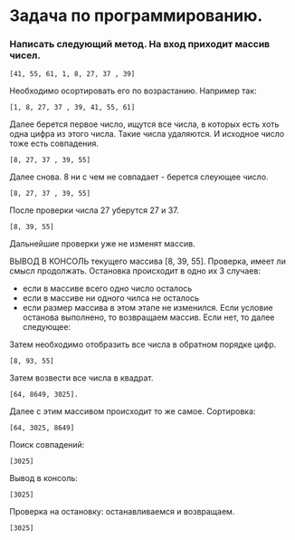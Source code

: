 # Задача по программированию.
### Написать следующий метод. На вход приходит массив чисел.
```
[41, 55, 61, 1, 8, 27, 37 , 39]
```

Необходимо осортировать его по возрастанию. Например так:
```
[1, 8, 27, 37 , 39, 41, 55, 61]
```

Далее берется первое число, ищутся все числа, в которых есть хоть одна цифра из этого числа. Такие числа удаляются. И исходное число тоже есть совпадения.
```
[8, 27, 37 , 39, 55]
```
Далее снова. 8 ни  с чем не совпадает - берется слеующее число.
```
[8, 27, 37 , 39, 55]
```
После проверки числа 27 уберутся 27 и 37.
```
[8, 39, 55]
```
Дальнейшие проверки уже не изменят массив.

ВЫВОД В КОНСОЛЬ текущего массива [8, 39, 55].
Проверка, имеет ли смысл продолжать. Остановка происходит в одно их 3 случаев:
- если в массиве всего одно число осталось
- если в массиве ни одного чилса не осталось
- если размер массива в этом этапе не изменился.
Если условие останова выполнено, то возвращаем массив. Если нет, то далее следующее:

Затем необходимо отобразить все числа в обратном порядке цифр.
```
[8, 93, 55]
```
Затем возвести все числа в квадрат.
```
[64, 8649, 3025].
```
Далее с этим массивом происходит то же самое.
Сортировка: 
```
[64, 3025, 8649]
```
Поиск совпадений: 
```
[3025]
```
Вывод в консоль: 
```
[3025]
```
Проверка на остановку: останавливаемся и возвращаем.
```
[3025]
```
